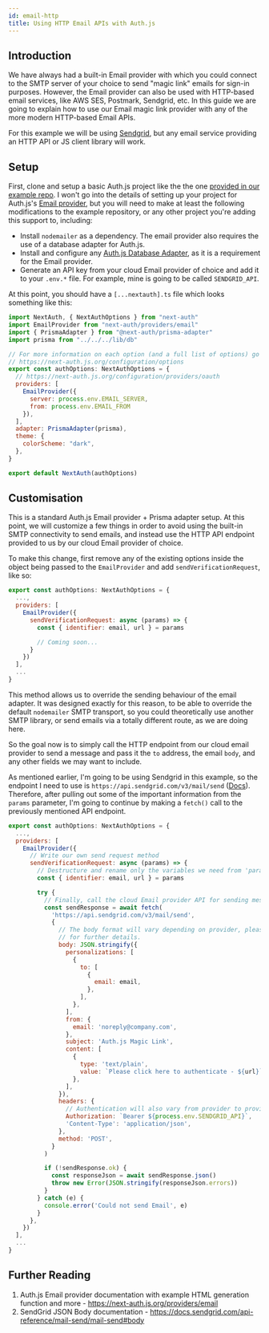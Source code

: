 ```yaml
---
id: email-http
title: Using HTTP Email APIs with Auth.js
---
```


## Introduction

We have always had a built-in Email provider with which you could connect to the SMTP server of your choice to send "magic link" emails for sign-in purposes. However, the Email provider can also be used with HTTP-based email services, like AWS SES, Postmark, Sendgrid, etc. In this guide we are going to explain how to use our Email magic link provider with any of the more modern HTTP-based Email APIs.

For this example we will be using [Sendgrid](https://sendgrid.com), but any email service providing an HTTP API or JS client library will work.

## Setup 

First, clone and setup a basic Auth.js project like the the one [provided in our example repo](https://github.com/nextauthjs/next-auth-example.git). I won't go into the details of setting up your project for Auth.js's [Email provider](/providers/email), but you will need to make at least the following modifications to the example repository, or any other project you're adding this support to, including:

  - Install `nodemailer` as a dependency. The email provider also requires the use of a database adapter for Auth.js.
  - Install and configure any [Auth.js Database Adapter](/adapters/overview), as it is a requirement for the Email provider.
  - Generate an API key from your cloud Email provider of choice and add it to your `.env.*` file. For example, mine is going to be called `SENDGRID_API`.

At this point, you should have a `[...nextauth].ts` file which looks something like this:

```js title="/src/pages/api/auth/[...nextauth].ts"
import NextAuth, { NextAuthOptions } from "next-auth"
import EmailProvider from "next-auth/providers/email"
import { PrismaAdapter } from "@next-auth/prisma-adapter"
import prisma from "../../../lib/db"

// For more information on each option (and a full list of options) go to
// https://next-auth.js.org/configuration/options
export const authOptions: NextAuthOptions = {
  // https://next-auth.js.org/configuration/providers/oauth
  providers: [
    EmailProvider({
      server: process.env.EMAIL_SERVER,
      from: process.env.EMAIL_FROM
    }),
  ],
  adapter: PrismaAdapter(prisma),
  theme: {
    colorScheme: "dark",
  },
}

export default NextAuth(authOptions)
```

## Customisation

This is a standard Auth.js Email provider + Prisma adapter setup. At this point, we will customize a few things in order to avoid using the built-in SMTP connectivity to send emails, and instead use the HTTP API endpoint provided to us by our cloud Email provider of choice.

To make this change, first remove any of the existing options inside the object being passed to the `EmailProvider` and add `sendVerificationRequest`, like so:

```js title="/src/pages/api/auth/[...nextauth].ts"
export const authOptions: NextAuthOptions = {
  ...,
  providers: [
    EmailProvider({
      sendVerificationRequest: async (params) => {
        const { identifier: email, url } = params

        // Coming soon...
      }
    })
  ],
  ...
}
```

This method allows us to override the sending behaviour of the email adapter. It was designed exactly for this reason, to be able to override the default `nodemailer` SMTP transport, so you could theoretically use another SMTP library, or send emails via a totally different route, as we are doing here.

So the goal now is to simply call the HTTP endpoint from our cloud email provider to send a message and pass it the `to` address, the email `body`, and any other fields we may want to include.

As mentioned earlier, I'm going to be using Sendgrid in this example, so the endpoint I need to use is `https://api.sendgrid.com/v3/mail/send` ([Docs](https://docs.sendgrid.com/for-developers/sending-email/api-getting-started)). Therefore, after pulling out some of the important information from the `params` parameter, I'm going to continue by making a `fetch()` call to the previously mentioned API endpoint.

```js title="/src/pages/api/auth/[...nextauth].ts"
export const authOptions: NextAuthOptions = {
  ...,
  providers: [
    EmailProvider({
      // Write our own send request method
      sendVerificationRequest: async (params) => {
        // Destructure and rename only the variables we need from 'params'
        const { identifier: email, url } = params

        try {
          // Finally, call the cloud Email provider API for sending messages
          const sendResponse = await fetch(
            'https://api.sendgrid.com/v3/mail/send',
            {
              // The body format will vary depending on provider, please see their documentation
              // for further details.
              body: JSON.stringify({
                personalizations: [
                  {
                    to: [
                      {
                        email: email,
                      },
                    ],
                  },
                ],
                from: {
                  email: 'noreply@company.com',
                },
                subject: 'Auth.js Magic Link',
                content: [
                  {
                    type: 'text/plain',
                    value: `Please click here to authenticate - ${url}`,
                  },
                ],
              }),
              headers: {
                // Authentication will also vary from provider to provider, please see their docs.
                Authorization: `Bearer ${process.env.SENDGRID_API}`,
                'Content-Type': 'application/json',
              },
              method: 'POST',
            }
          )

          if (!sendResponse.ok) {
            const responseJson = await sendResponse.json()
            throw new Error(JSON.stringify(responseJson.errors))
          }
        } catch (e) {
          console.error('Could not send Email', e)
        }
      },
    })
  ],
  ...
}
```

## Further Reading

1. Auth.js Email provider documentation with example HTML generation function and more - https://next-auth.js.org/providers/email
2. SendGrid JSON Body documentation - https://docs.sendgrid.com/api-reference/mail-send/mail-send#body
